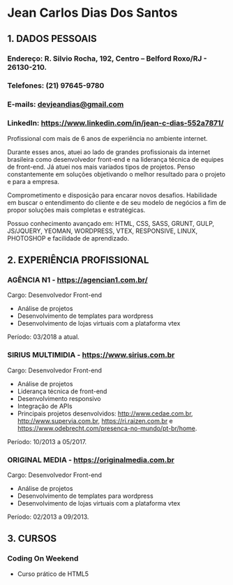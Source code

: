 # Jean Carlos Dias Dos Santos

## 1. DADOS PESSOAIS

### Endereço: R. Silvio Rocha, 192, Centro – Belford Roxo/RJ - 26130-210.
### Telefones: (21) 97645-9780
### E-mails: devjeandias@gmail.com
### LinkedIn: https://www.linkedin.com/in/jean-c-dias-552a7871/

Profissional com mais de 6 anos de experiência no ambiente internet. 

Durante esses anos, atuei ao lado de grandes profissionais da internet brasileira como desenvolvedor front-end e na liderança técnica de equipes de front-end. Já atuei nos mais variados tipos de projetos. Penso constantemente em soluções objetivando o melhor resultado para o projeto e para a empresa. 

Comprometimento e disposição para encarar novos desafios. Habilidade em buscar o entendimento do cliente e de seu modelo de negócios a fim de propor soluções mais completas e estratégicas.

Possuo conhecimento avançado em: HTML, CSS, SASS, GRUNT, GULP, JS/JQUERY, YEOMAN, WORDPRESS, VTEX, RESPONSIVE, LINUX, PHOTOSHOP e facilidade de aprendizado.

## 2. EXPERIÊNCIA PROFISSIONAL

### AGÊNCIA N1 - https://agencian1.com.br/
Cargo: Desenvolvedor Front-end
-  Análise de projetos
-  Desenvolvimento de templates para wordpress
-  Desenvolvimento de lojas virtuais com a plataforma vtex

Período: 03/2018 a atual.

### SIRIUS MULTIMIDIA - https://www.sirius.com.br
Cargo: Desenvolvedor Front-end
-  Análise de projetos
-  Liderança técnica de front-end
-  Desenvolvimento responsivo
-  Integração de APIs
-  Principais projetos desenvolvidos: http://www.cedae.com.br, http://www.supervia.com.br, https://ri.raizen.com.br e https://www.odebrecht.com/presenca-no-mundo/pt-br/home.

Período: 10/2013 a 05/2017.

### ORIGINAL MEDIA - https://originalmedia.com.br
Cargo: Desenvolvedor Front-end
-  Análise de projetos
-  Desenvolvimento de templates para wordpress
-  Desenvolvimento de lojas virtuais com a plataforma vtex

Período: 02/2013 a 09/2013.

## 3. CURSOS

### Coding On Weekend
- Curso prático de HTML5